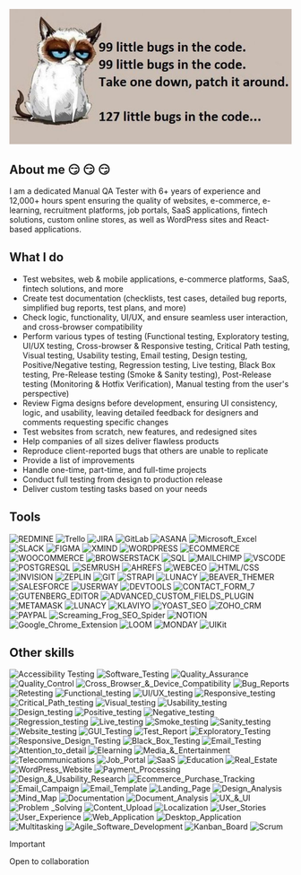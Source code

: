 [![Header](https://raw.githubusercontent.com/mdemkovska/mdemkovska/main/assets/117248395_3423085661081361_1288797937875851550_n.jpg)](https://www.youtube.com/watch?v=1yELlB39TvY)  

## About me  :smirk: :smirk: :smirk: 
I am a dedicated Manual QA Tester with 6+ years of experience and 12,000+ hours spent ensuring the quality of websites, e-commerce, e-learning, recruitment platforms, job portals, SaaS applications, fintech solutions, custom online stores, as well as WordPress sites and React-based applications.  

## What I do
- Test websites, web & mobile applications, e-commerce platforms, SaaS, fintech solutions, and more 
- Create test documentation (checklists, test cases, detailed bug reports, simplified bug reports, test plans, and more)  
- Check logic, functionality, UI/UX, and ensure seamless user interaction, and cross-browser compatibility  
- Perform various types of testing (Functional testing, Exploratory testing, UI/UX testing, Cross-browser & Responsive testing, Critical Path testing, Visual testing, Usability testing, Email testing, Design testing, Positive/Negative testing, Regression testing, Live testing, Black Box testing, Pre-Release testing (Smoke & Sanity testing), Post-Release testing (Monitoring & Hotfix Verification), Manual testing from the user's perspective)  
- Review Figma designs before development, ensuring UI consistency, logic, and usability, leaving detailed feedback for designers and comments requesting specific changes  
- Test websites from scratch, new features, and redesigned sites  
- Help companies of all sizes deliver flawless products  
- Reproduce client-reported bugs that others are unable to replicate  
- Provide a list of improvements  
- Handle one-time, part-time, and full-time projects  
- Conduct full testing from design to production release  
- Deliver custom testing tasks based on your needs

## Tools 
![REDMINE](https://img.shields.io/badge/-REDMINE-84c0d8?style=for-the-badge&logo=redmine&logoColor=757575)
![Trello](https://img.shields.io/badge/-TRELLO-757575?style=for-the-badge&logo=trello&logoColor=84c0d8)
![JIRA](https://img.shields.io/badge/-JIRA-84c0d8?style=for-the-badge&logo=jira&logoColor=757575)
![GitLab](https://img.shields.io/badge/-GITLAB-757575?style=for-the-badge&logo=GitLab&logoColor=84c0d8)
![ASANA](https://img.shields.io/badge/-ASANA-84c0d8?style=for-the-badge&logo=asana&logoColor=757575)
![Microsoft_Excel](https://img.shields.io/badge/-MICROSOFT_EXCEL-757575?style=for-the-badge&logo=microsoft_excel&logoColor=757575)
![SLACK](https://img.shields.io/badge/-SLACK-84c0d8?style=for-the-badge&logo=slack&logoColor=757575)
![FIGMA](https://img.shields.io/badge/-FIGMA-757575?style=for-the-badge&logo=figma&logoColor=84c0d8)
![XMIND](https://img.shields.io/badge/-XMIND-84c0d8?style=for-the-badge&logo=xmind&logoColor=757575)
![WORDPRESS](https://img.shields.io/badge/-WORDPRESS-757575?style=for-the-badge&logo=wordpress&logoColor=84c0d8)
![ECOMMERCE](https://img.shields.io/badge/-ECOMMERCE-84c0d8?style=for-the-badge&logo=ecommerce&logoColor=84c0d8)
![WOOCOMMERCE](https://img.shields.io/badge/-WOOCOMMERCE-757575?style=for-the-badge&logo=woocommerce&logoColor=84c0d8)
![BROWSERSTACK](https://img.shields.io/badge/-BROWSERSTACK-84c0d8?style=for-the-badge&logo=browserstack&logoColor=84c0d8)
![SQL](https://img.shields.io/badge/-SQL-757575?style=for-the-badge&logo=mysql&logoColor=84c0d8)
![MAILCHIMP](https://img.shields.io/badge/-MAILCHIMP-84c0d8?style=for-the-badge&logo=mailchimp&logoColor=757575)
![VSCODE](https://img.shields.io/badge/-VISUAL_STUDIO-757575?style=for-the-badge&logo=visualstudio&logoColor=84c0d8)
![POSTGRESQL](https://img.shields.io/badge/-POSTGRESQL-84c0d8?style=for-the-badge&logo=postgresql&logoColor=757575)
![SEMRUSH](https://img.shields.io/badge/-SEMRUSH-757575?style=for-the-badge&logo=semrush&logoColor=84c0d8)
![AHREFS](https://img.shields.io/badge/-AHREFS-84c0d8?style=for-the-badge&logo=ahrefs&logoColor=757575)
![WEBCEO](https://img.shields.io/badge/-WebCEO-757575?style=for-the-badge&logo=webceo&logoColor=84c0d8)
![HTML/CSS](https://img.shields.io/badge/-HTML/CSS-84c0d8?style=for-the-badge&logo=html/css&logoColor=757575)
![INVISION](https://img.shields.io/badge/-INVISION-757575?style=for-the-badge&logo=invision&logoColor=84c0d8)
![ZEPLIN](https://img.shields.io/badge/-ZEPLIN-84c0d8?style=for-the-badge&logo=zeplin&logoColor=757575)
![GIT](https://img.shields.io/badge/-GIT-757575?style=for-the-badge&logo=git&logoColor=84c0d8)
![STRAPI](https://img.shields.io/badge/-STRAPI-84c0d8?style=for-the-badge&logo=strapi&logoColor=757575)
![LUNACY](https://img.shields.io/badge/-LUNACY-757575?style=for-the-badge&logo=lunacy&logoColor=84c0d8)
![BEAVER_THEMER](https://img.shields.io/badge/-BEAVER_THEMER_LAYOUT-84c0d8?style=for-the-badge&logo=beaver_themer&logoColor=757575)
![SALESFORCE](https://img.shields.io/badge/-SALESFORCE-757575?style=for-the-badge&logo=salesforce&logoColor=84c0d8)
![USERWAY](https://img.shields.io/badge/-USERWAY-84c0d8?style=for-the-badge&logo=userway&logoColor=757575)
![DEVTOOLS](https://img.shields.io/badge/-DEVTOOLS-757575?style=for-the-badge&logo=devtools&logoColor=84c0d8)
![CONTACT_FORM_7](https://img.shields.io/badge/-CONTACT_FORM_7-84c0d8?style=for-the-badge&logo=contact_form_7&logoColor=84c0d8)
![GUTENBERG_EDITOR](https://img.shields.io/badge/-GUTENBERG_EDITOR-757575?style=for-the-badge&logo=gutenberg_editor&logoColor=757575)
![ADVANCED_CUSTOM_FIELDS_PLUGIN](https://img.shields.io/badge/-ADVANCED_CUSTOM_FIELDS_PLUGIN-84c0d8?style=for-the-badge&logo=advanced_custom_fields_plugin&logoColor=757575)
![METAMASK](https://img.shields.io/badge/-METAMASK-757575?style=for-the-badge&logo=metamask&logoColor=757575)
![LUNACY](https://img.shields.io/badge/-LUNACY-84c0d8?style=for-the-badge&logo=lunacy&logoColor=757575)
![KLAVIYO](https://img.shields.io/badge/-KLAVIYO-757575?style=for-the-badge&logo=klaviyo&logoColor=757575)
![YOAST_SEO](https://img.shields.io/badge/-YOAST_SEO-84c0d8?style=for-the-badge&logo=yoast-seo&logoColor=757575)
![ZOHO_CRM](https://img.shields.io/badge/-ZOHO_CRM-757575?style=for-the-badge&logo=zoho_crm&logoColor=757575)
![PAYPAL](https://img.shields.io/badge/-PAYPAL-84c0d8?style=for-the-badge&logo=paypal&logoColor=757575)
![Screaming_Frog_SEO_Spider](https://img.shields.io/badge/-Screaming_Frog_SEO_Spider-757575?style=for-the-badge&logo=screaming_frog_seo_spider&logoColor=757575)
![NOTION](https://img.shields.io/badge/-NOTION-84c0d8?style=for-the-badge&logo=notion&logoColor=757575)
![Google_Chrome_Extension](https://img.shields.io/badge/-Google_Chrome_Extension-757575?style=for-the-badge&logo=google_chrome_extension&logoColor=757575)
![LOOM](https://img.shields.io/badge/-LOOM-84c0d8?style=for-the-badge&logo=loom&logoColor=757575)
![MONDAY](https://img.shields.io/badge/-MONDAY-757575?style=for-the-badge&logo=monday&logoColor=757575)
![UIKit](https://img.shields.io/badge/-UIKit-84c0d8?style=for-the-badge&logo=UIKit&logoColor=757575)

## Other skills
![Accessibility Testing](https://img.shields.io/badge/-Accessibility_Testing-84c0d8?style=for-the-badge&logo=Accessibility_Testings&logoColor=757575)
![Software_Testing](https://img.shields.io/badge/-Software_Testing-84c0d8?style=for-the-badge&logo=Software_Testing&logoColor=757575)
![Quality_Assurance](https://img.shields.io/badge/-Quality_Assurance-84c0d8?style=for-the-badge&logo=Quality_Assurance&logoColor=757575)
![Quality_Control](https://img.shields.io/badge/-Quality_Control-84c0d8?style=for-the-badge&logo=Quality_Control&logoColor=757575)
![Cross_Browser_&_Device_Compatibility](https://img.shields.io/badge/-Cross_Browser_&_Device_Compatibility-84c0d8?style=for-the-badge&logo=Cross_Browser_&_Device_Compatibility&logoColor=757575)
![Bug_Reports](https://img.shields.io/badge/-Bug_Reports-84c0d8?style=for-the-badge&logo=Bug_Reportsg&logoColor=757575)
![Retesting](https://img.shields.io/badge/-Retesting-84c0d8?style=for-the-badge&logo=Retesting&logoColor=757575)
![Functional_testing](https://img.shields.io/badge/-Functional_testing-84c0d8?style=for-the-badge&logo=Functional_testing&logoColor=757575)
![UI/UX_testing](https://img.shields.io/badge/-UI/UX_testing-84c0d8?style=for-the-badge&logo=UI/UX_testing&logoColor=757575)
![Responsive_testing](https://img.shields.io/badge/-Responsive_testing-84c0d8?style=for-the-badge&logo=Responsive_testing&logoColor=757575)
![Critical_Path_testing](https://img.shields.io/badge/-Critical_Path_testing-84c0d8?style=for-the-badge&logo=Critical_Path_testing&logoColor=757575)
![Visual_testing](https://img.shields.io/badge/-Visual_testing-84c0d8?style=for-the-badge&logo=Visual_testing&logoColor=757575)
![Usability_testing](https://img.shields.io/badge/-Usability_testing-84c0d8?style=for-the-badge&logo=Usability_testing&logoColor=757575)
![Design_testing](https://img.shields.io/badge/-Design_testing-84c0d8?style=for-the-badge&logo=Design_testing&logoColor=757575)
![Positive_testing](https://img.shields.io/badge/-Positive_testing-84c0d8?style=for-the-badge&logo=Positive_testing&logoColor=757575)
![Negative_testing](https://img.shields.io/badge/-Negative_testing-84c0d8?style=for-the-badge&logo=Negative_testing&logoColor=757575)
![Regression_testing](https://img.shields.io/badge/-Regression_testing-84c0d8?style=for-the-badge&logo=Regression_testing&logoColor=757575)
![Live_testing](https://img.shields.io/badge/-Live_testing-84c0d8?style=for-the-badge&logo=Live_testing&logoColor=757575)
![Smoke_testing](https://img.shields.io/badge/-Smoke_testing-84c0d8?style=for-the-badge&logo=Smoke_testing&logoColor=757575)
![Sanity_testing](https://img.shields.io/badge/-Sanity_testing-84c0d8?style=for-the-badge&logo=Sanity_testing&logoColor=757575)
![Website_testing](https://img.shields.io/badge/-Website_testing-84c0d8?style=for-the-badge&logo=Website_testing&logoColor=757575)
![GUI_Testing](https://img.shields.io/badge/-GUI_Testing-84c0d8?style=for-the-badge&logo=GUI_Testing&logoColor=757575)
![Test_Report](https://img.shields.io/badge/-Test_Report-84c0d8?style=for-the-badge&logo=Test_Report&logoColor=757575)
![Exploratory_Testing](https://img.shields.io/badge/-Exploratory_Testing-84c0d8?style=for-the-badge&logo=Exploratory_Testing&logoColor=757575)
![Responsive_Design_Testing](https://img.shields.io/badge/-Responsive_Design_Testing-84c0d8?style=for-the-badge&logo=Responsive_Design_Testing&logoColor=757575)
![Black_Box_Testing](https://img.shields.io/badge/-Black_Box_Testing-84c0d8?style=for-the-badge&logo=Black_Box_Testing&logoColor=757575)
![Email_Testing](https://img.shields.io/badge/-Email_Testing-84c0d8?style=for-the-badge&logo=Email_Testing&logoColor=757575)
![Attention_to_detail](https://img.shields.io/badge/-attention_to_detail-84c0d8?style=for-the-badge&logo=attention_to_details&logoColor=757575)
![Elearning](https://img.shields.io/badge/-Elearning-84c0d8?style=for-the-badge&logo=Elearning&logoColor=757575)
![Media_&_Entertainment](https://img.shields.io/badge/-Media_&_Entertainment-84c0d8?style=for-the-badge&logo=Media_&_Entertainment&logoColor=757575)
![Telecommunications](https://img.shields.io/badge/-Telecommunications-84c0d8?style=for-the-badge&logo=Telecommunications&logoColor=757575)
![Job_Portal](https://img.shields.io/badge/-Job_Portal-84c0d8?style=for-the-badge&logo=Job_Portal&logoColor=757575)
![SaaS](https://img.shields.io/badge/-SaaS-84c0d8?style=for-the-badge&logo=SaaS&logoColor=757575)
![Education](https://img.shields.io/badge/-Education-84c0d8?style=for-the-badge&logo=Education&logoColor=757575)
![Real_Estate](https://img.shields.io/badge/-Real_Estate-84c0d8?style=for-the-badge&logo=Real_Estate&logoColor=757575)
![WordPress_Website](https://img.shields.io/badge/-WordPress_Website-84c0d8?style=for-the-badge&logo=&WordPress_Website&logoColor=757575)
![Payment_Processing](https://img.shields.io/badge/-Payment_Processing-84c0d8?style=for-the-badge&logo=Payment_Processing&logoColor=757575)
![Design_&_Usability_Research](https://img.shields.io/badge/-Design_&_Usability_Research-84c0d8?style=for-the-badge&logo=Design_&_Usability_Research&logoColor=757575)
![Ecommerce_Purchase_Tracking](https://img.shields.io/badge/-Ecommerce_Purchase_Tracking-84c0d8?style=for-the-badge&logo=Ecommerce_Purchase_Tracking&logoColor=757575)
![Email_Campaign](https://img.shields.io/badge/-Email_Campaign-84c0d8?style=for-the-badge&logo=Email_Campaign&logoColor=757575)
![Email_Template](https://img.shields.io/badge/-Email_Template-84c0d8?style=for-the-badge&logo=Email_Template&logoColor=757575)
![Landing_Page](https://img.shields.io/badge/-Landing_Page-84c0d8?style=for-the-badge&logo=Landing_Page&logoColor=757575)
![Design_Analysis](https://img.shields.io/badge/-Design_Analysis-84c0d8?style=for-the-badge&logo=Design_Analysis&logoColor=757575)
![Mind_Map](https://img.shields.io/badge/-Mind_Map-84c0d8?style=for-the-badge&logo=Mind_Map&logoColor=757575)
![Documentation](https://img.shields.io/badge/-Documentation-84c0d8?style=for-the-badge&logo=Documentation&logoColor=757575)
![Document_Analysis](https://img.shields.io/badge/-Document_Analysis-84c0d8?style=for-the-badge&logo=Document_Analysis&logoColor=757575)
![UX_&_UI](https://img.shields.io/badge/-UX_&_UI-84c0d8?style=for-the-badge&logo=UX_&_UI&logoColor=757575)
![Problem _Solving](https://img.shields.io/badge/-Problem_Solving-84c0d8?style=for-the-badge&logo=Problem_Solving&logoColor=757575)
![Content_Upload](https://img.shields.io/badge/-Content_Upload-84c0d8?style=for-the-badge&logo=Content_Upload&logoColor=757575)
![Localization](https://img.shields.io/badge/-Localization-84c0d8?style=for-the-badge&logo=Localization&logoColor=757575)
![User_Stories](https://img.shields.io/badge/-User_Stories-84c0d8?style=for-the-badge&logo=User_Stories&logoColor=757575)
![User_Experience](https://img.shields.io/badge/-User_Experience-84c0d8?style=for-the-badge&logo=User_Experience&logoColor=757575)
![Web_Application](https://img.shields.io/badge/-Web_Application-84c0d8?style=for-the-badge&logo=Web_Application&logoColor=757575)
![Desktop_Application](https://img.shields.io/badge/-Desktop_Application-84c0d8?style=for-the-badge&logo=Desktop_Application&logoColor=757575)
![Multitasking](https://img.shields.io/badge/-Multitasking-84c0d8?style=for-the-badge&logo=Multitasking&logoColor=757575)
![Agile_Software_Development](https://img.shields.io/badge/-Agile_Software_Development-84c0d8?style=for-the-badge&logo=Agile_Software_Development&logoColor=757575)
![Kanban_Board](https://img.shields.io/badge/-Kanban_Board-84c0d8?style=for-the-badge&logo=Kanban_Board&logoColor=757575)
![Scrum](https://img.shields.io/badge/-Scrum-84c0d8?style=for-the-badge&logo=Scrum&logoColor=757575)

> [!IMPORTANT]
> Open to collaboration
